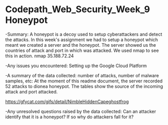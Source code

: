 # Codepath_Web_Security_Week_9 Honeypot

-Summary:
	A honeypot is a decoy used to setup cyberattackers and detect the attacks. 
In this week's assignment we had to setup a honeypot which meant we created a server and the honeypot. 
The server showed us the countries of attack and port in which was attacked.
We used nmap to see this in action.
nmap 35.188.72.24

-Any issues you encountered:
	Setting up the Google Cloud Platform

-A summary of the data collected: number of attacks, number of malware samples, etc:
	At the moment of this readme document, the server recorded 52 attacks to dionea honeypot. 
The tables show the source of the incoming attack and port attacked.

https://gfycat.com/gifs/detail/NimbleHiddenCapeghostfrog


-Any unresolved questions raised by the data collected:
	Can an attacker identify that it is a honeypot? 
	If so why do attackers fall for it?
